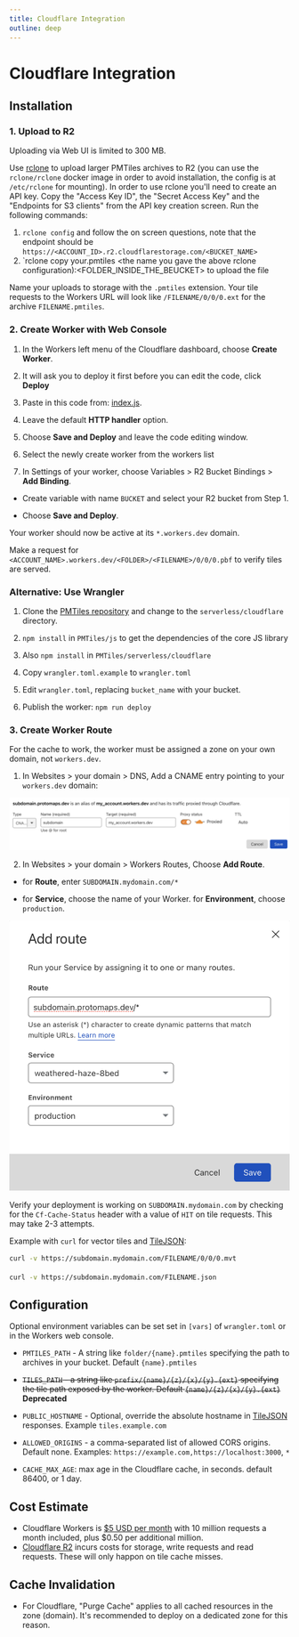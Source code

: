 ```yaml
---
title: Cloudflare Integration
outline: deep
---
```


# Cloudflare Integration

## Installation

### 1. Upload to R2

Uploading via Web UI is limited to 300 MB.

Use [rclone](https://rclone.org/downloads/) to upload larger PMTiles archives to R2 (you can use the `rclone/rclone` docker image in order to avoid installation, the config is at `/etc/rclone` for mounting). 
In order to use rclone you'll need to create an API key. Copy the "Access Key ID", the "Secret Access Key" and the "Endpoints for S3 clients" from the API key creation screen.
Run the following commands:
1. `rclone config` and follow the on screen questions, note that the endpoint should be `https://<ACCOUNT_ID>.r2.cloudflarestorage.com/<BUCKET_NAME>`
2. `rclone copy your.pmtiles <the name you gave the above rclone configuration):<FOLDER_INSIDE_THE_BEUCKET> to upload the file

Name your uploads to storage with the `.pmtiles` extension. Your tile requests to the Workers URL will look like `/FILENAME/0/0/0.ext` for the archive `FILENAME.pmtiles`.

### 2. Create Worker with Web Console

1. In the Workers left menu of the Cloudflare dashboard, choose **Create Worker**.

2. It will ask you to deploy it first before you can edit the code, click **Deploy**

3. Paste in this code from: [index.js](https://protomaps.github.io/PMTiles/index.js).

4. Leave the default **HTTP handler** option.

5. Choose **Save and Deploy** and leave the code editing window.
  
6. Select the newly create worker from the workers list

7. In Settings of your worker, choose Variables > R2 Bucket Bindings > **Add Binding**.

  * Create variable with name `BUCKET` and select your R2 bucket from Step 1.

  * Choose **Save and Deploy**.


Your worker should now be active at its `*.workers.dev` domain. 

Make a request for `<ACCOUNT_NAME>.workers.dev/<FOLDER>/<FILENAME>/0/0/0.pbf` to verify tiles are served.

### Alternative: Use Wrangler

1. Clone the [PMTiles repository](https://github.com/protomaps/PMTiles) and change to the `serverless/cloudflare` directory.

2. `npm install` in `PMTiles/js` to get the dependencies of the core JS library

3. Also `npm install` in `PMTiles/serverless/cloudflare`

4. Copy `wrangler.toml.example` to `wrangler.toml`

5. Edit `wrangler.toml`, replacing `bucket_name` with your bucket.

6. Publish the worker: `npm run deploy`

### 3. Create Worker Route

For the cache to work, the worker must be assigned a zone on your own domain, not `workers.dev`.

1. In Websites > your domain > DNS, Add a CNAME entry pointing to your `workers.dev` domain:

![cloudflare image](./cloudflare_1.png)

2. In Websites > your domain > Workers Routes, Choose **Add Route**.

  * for **Route**, enter `SUBDOMAIN.mydomain.com/*`

  * for **Service**, choose the name of your Worker. for **Environment**, choose `production`.

![cloudflare image](./cloudflare_2.png)

Verify your deployment is working on `SUBDOMAIN.mydomain.com` by checking for the `Cf-Cache-Status` header with a value of `HIT` on tile requests. This may take 2-3 attempts.

Example with `curl` for vector tiles and [TileJSON](https://github.com/mapbox/tilejson-spec):

```bash
curl -v https://subdomain.mydomain.com/FILENAME/0/0/0.mvt

curl -v https://subdomain.mydomain.com/FILENAME.json
```

## Configuration

Optional environment variables can be set set in `[vars]` of `wrangler.toml` or in the Workers web console.

* `PMTILES_PATH` - A string like `folder/{name}.pmtiles` specifying the path to archives in your bucket. Default `{name}.pmtiles`

* ~~`TILES_PATH` - a string like `prefix/{name}/{z}/{x}/{y}.{ext}` specifying the tile path exposed by the worker. Default `{name}/{z}/{x}/{y}.{ext}`~~ **Deprecated**

* `PUBLIC_HOSTNAME` - Optional, override the absolute hostname in [TileJSON](https://github.com/mapbox/tilejson-spec) responses. Example `tiles.example.com`

* `ALLOWED_ORIGINS` - a comma-separated list of allowed CORS origins. Default none. Examples: `https://example.com,https://localhost:3000`, `*`

* `CACHE_MAX_AGE`: max age in the Cloudflare cache, in seconds. default 86400, or 1 day.

## Cost Estimate

* Cloudflare Workers is [$5 USD per month](https://developers.cloudflare.com/workers/platform/pricing) with 10 million requests a month included, plus $0.50 per additional million.
* [Cloudflare R2](https://blog.cloudflare.com/introducing-r2-object-storage/) incurs costs for storage, write requests and read requests. These will only happon on tile cache misses.

## Cache Invalidation

* For Cloudflare, "Purge Cache" applies to all cached resources in the zone (domain). It's recommended to deploy on a dedicated zone for this reason.
